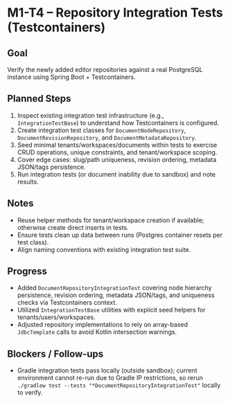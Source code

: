 # M1-T4 – Repository Integration Tests (Testcontainers)

## Goal
Verify the newly added editor repositories against a real PostgreSQL instance using Spring Boot + Testcontainers.

## Planned Steps
1. Inspect existing integration test infrastructure (e.g., `IntegrationTestBase`) to understand how Testcontainers is configured.
2. Create integration test classes for `DocumentNodeRepository`, `DocumentRevisionRepository`, and `DocumentMetadataRepository`.
3. Seed minimal tenants/workspaces/documents within tests to exercise CRUD operations, unique constraints, and tenant/workspace scoping.
4. Cover edge cases: slug/path uniqueness, revision ordering, metadata JSON/tags persistence.
5. Run integration tests (or document inability due to sandbox) and note results.

## Notes
- Reuse helper methods for tenant/workspace creation if available; otherwise create direct inserts in tests.
- Ensure tests clean up data between runs (Postgres container resets per test class).
- Align naming conventions with existing integration test suite.

## Progress
- Added `DocumentRepositoryIntegrationTest` covering node hierarchy persistence, revision ordering, metadata JSON/tags, and uniqueness checks via Testcontainers context.
- Utilized `IntegrationTestBase` utilities with explicit seed helpers for tenants/users/workspaces.
- Adjusted repository implementations to rely on array-based `JdbcTemplate` calls to avoid Kotlin intersection warnings.

## Blockers / Follow-ups
- Gradle integration tests pass locally (outside sandbox); current environment cannot re-run due to Gradle IP restrictions, so rerun `./gradlew test --tests "*DocumentRepositoryIntegrationTest"` locally to verify.
